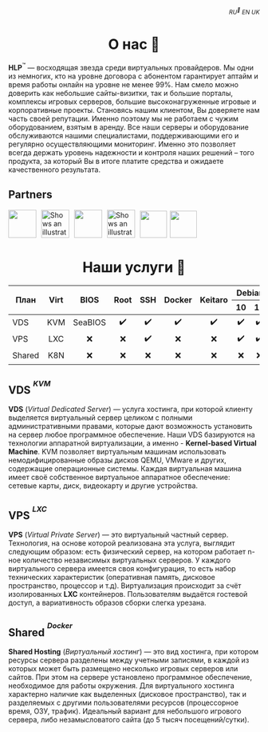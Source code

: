 

<h6 align="right"><sub>RU<sup>🎇</sup> EN UK</sub></h>

<h1 align="center">О нас 🎇</h1>

<!--
logo.png
-->

**HLP**<sup>™️</sup> — восходящая звезда среди виртуальных провайдеров. Мы одни из немногих, кто на уровне договора с абонентом гарантирует аптайм и время работы онлайн на уровне не менее 99%. Нам смело можно доверить как небольшие сайты-визитки, так и большие порталы, комплексы игровых серверов, большие высоконагруженные игровые и корпоративные проекты. Становясь нашим клиентом, Вы доверяете нам часть своей репутации. Именно поэтому мы не работаем с чужим оборудованием, взятым в аренду. Все наши серверы и оборудование обслуживаются нашими специалистами, поддерживающими его и регулярно осуществляющими мониторинг. Именно это позволяет всегда держать уровень надежности и контроля наших решений – того продукта, за который Вы в итоге платите средства и ожидаете качественного результата.


**Partners**
-------------
<img height="56" width="56" src="https://cdn.simpleicons.org/amd/ED1C24" /><img height="6" width="6" src="https://cdn.simpleicons.org/amd/00000000" />
<picture>
  <source media="(prefers-color-scheme: dark)" srcset="https://cdn.simpleicons.org/asus/ffffff">
  <source media="(prefers-color-scheme: light)" srcset="https://cdn.simpleicons.org/asus/000000">
  <img height="56" width="56" alt="Shows an illustrated sun in light mode and a moon with stars in dark mode." src="https://user-images.githubusercontent.com/25423296/163456779-a8556205-d0a5-45e2-ac17-42d089e3c3f8.png">
</picture>
  <img height="6" width="6" src="https://cdn.simpleicons.org/amd/00000000" /><img height="56" width="56" src="https://cdn.simpleicons.org/Linux/" /><img height="6" width="6" src="https://cdn.simpleicons.org/amd/00000000" /> 
  <picture>
  <source media="(prefers-color-scheme: dark)" srcset="https://cdn.simpleicons.org/LinuxContainers/00ffffff">
  <source media="(prefers-color-scheme: light)" srcset="https://cdn.simpleicons.org/LinuxContainers/">
  <img height="56" width="56" alt="Shows an illustrated sun in light mode and a moon with stars in dark mode." src="https://user-images.githubusercontent.com/25423296/163456779-a8556205-d0a5-45e2-ac17-42d089e3c3f8.png">
</picture>
  <img height="6" width="6" src="https://cdn.simpleicons.org/amd/00000000" /><img height="54" width="54" src="https://cdn.simpleicons.org/Debian/A81D33" /><img height="6" width="6" src="https://cdn.simpleicons.org/amd/00000000" /><img height="54" width="54" src="https://cdn.simpleicons.org/ubuntu/" /><img height="6" width="6" src="https://cdn.simpleicons.org/amd/00000000" />

<h1 align="center">Наши услуги 💸</h1>


<table align="center">
<thead>
  <tr>
    <th rowspan="2" align="center">План</th>
    <th rowspan="2" align="center">Virt</th>
    <th rowspan="2" align="center">BIOS</th>
    <th rowspan="2" align="center">Root</th>
    <th rowspan="2" align="center">SSH</th>
    <th rowspan="2" align="center">Docker</th>
    <th rowspan="2" align="center">Keitaro</th>
    <th colspan="2" align="center">Debian</th>
    <th colspan="2" align="center">Ubuntu</th>
    <th align="center">CentOS</th>
    <th align="center">FreeBSD</th>
  </tr>
  <tr>
    <th align="center">10</th>
    <th align="center">11</th>
    <th align="center">20.04</th>
    <th align="center">22.04</th>
    <th align="center">7 (x64)</th>
    <th align="center">13.1</th>
  </tr>
</thead>
<tbody>
  <tr>
    <td align="left">VDS</td>
    <td align="center">KVM</td>
    <td align="center">SeaBIOS</td>
    <td align="center">✔️</td>
    <td align="center">✔️</td>
    <td align="center">✔️</td>
    <td align="center">✔️</td>
    <td align="center">✔️</td>
    <td align="center">✔️</td>
    <td align="center">✔️</td>
    <td align="center">✔️</td>
    <td align="center">✔️</td>
    <td align="center">✔️</td>
  </tr>
    <tr>
    <td align="left">VPS</td>
    <td align="center">LXC</td>
    <td align="center">❌</td>
    <td align="center">❌</td>
    <td align="center">✔️</td>
    <td align="center">❌</td>
    <td align="center">❌</td>
    <td align="center">✔️</td>
    <td align="center">✔️</td>
    <td align="center">✔️</td>
    <td align="center">✔️</td>
    <td align="center">✔️</td>
    <td align="center">❌</td>
  </tr>
    <tr>
    <td align="left">Shared</td>
    <td align="center">K8N</td>
    <td align="center">❌</td>
    <td align="center">❌</td>
    <td align="center">❌</td>
    <td align="center">❌</td>
    <td align="center">❌</td>
    <td align="center">❌</td>
    <td align="center">❌</td>
    <td align="center">✔️</td>
    <td align="center">❌</td>
    <td align="center">❌</td>
    <td align="center">❌</td>
  </tr>
</tbody>
</table>


**VDS** <sup><sup>*KVM*</sup></sup>
-------------
**VDS** (*Virtual Dedicated Server*) — услуга хостинга, при которой клиенту выделяется виртуальный сервер целиком с полными административными правами, которые дают возможность установить на сервер любое программное обеспечение. Наши VDS базируются на технологии аппаратной виртуализации, а именно - **Kernel-based Virtual Machine**. KVM позволяет виртуальным машинам использовать немодифицированные образы дисков QEMU, VMware и других, содержащие операционные системы. Каждая виртуальная машина имеет своё собственное виртуальное аппаратное обеспечение: сетевые карты, диск, видеокарту и другие устройства.


**VPS** <sup><sup>*LXC*</sup></sup>
-------------
**VPS** (*Virtual Private Server*) — это виртуальный частный сервер. Технология, на основе которой реализована эта услуга, выглядит следующим образом: есть физический сервер, на котором работает n-ное количество независимых виртуальных серверов. У каждого виртуального сервера имеется своя конфигурация, то есть набор технических характеристик (оперативная память, дисковое пространство, процессор и т.д). Виртуализация происходит за счёт изолированных **LXC** контейнеров. Пользователям выдаётся гостевой доступ, а вариативность образов сборки слегка урезана.


**Shared** <sup><sup>*Docker*</sup></sup>
-------------
**Shared Hosting** (*Виртуальный хостинг*) — это вид хостинга, при котором ресурсы сервера разделены между учетными записями, в каждой из которых может быть размещено несколько игровых серверов или сайтов. При этом на сервере установлено программное обеспечение, необходимое для работы окружения. Для виртуального хостинга характерно наличие как выделенных (дисковое пространство), так и разделяемых с другими пользователями ресурсов (процессорное время, ОЗУ, трафик). Идеальный вариант для небольшого игрового сервера, либо незамысловатого сайта (до 5 тысяч посещений/сутки).

<!--
<h1>Контакты 💌</h1>
-->
